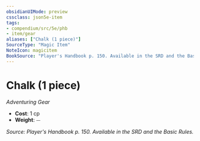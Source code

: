 ```yaml
---
obsidianUIMode: preview
cssclass: json5e-item
tags:
- compendium/src/5e/phb
- item/gear
aliases: ["Chalk (1 piece)"]
SourceType: "Magic Item"
NoteIcon: magicitem
BookSource: "Player's Handbook p. 150. Available in the SRD and the Basic Rules."
---
```

# Chalk (1 piece)
*Adventuring Gear*  

- **Cost**: 1 cp
- **Weight**: ⏤

*Source: Player's Handbook p. 150. Available in the SRD and the Basic Rules.*